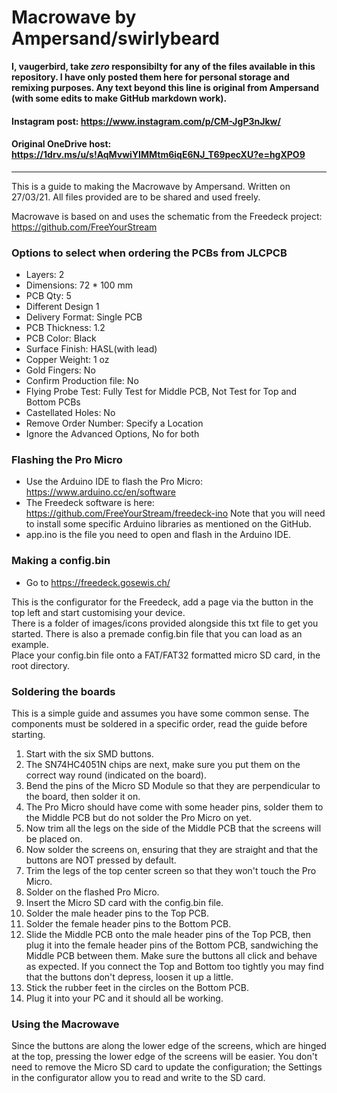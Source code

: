 # Macrowave by Ampersand/swirlybeard
**I, vaugerbird, take *zero* responsibilty for any of the files available in this repository. I have only posted them here for personal storage and remixing purposes. Any text beyond this line is original from Ampersand (with some edits to make GitHub markdown work).**

#### Instagram post: https://www.instagram.com/p/CM-JgP3nJkw/

#### Original OneDrive host: https://1drv.ms/u/s!AqMvwiYIMMtm6iqE6NJ_T69pecXU?e=hgXPO9
--------------------------------

This is a guide to making the Macrowave by Ampersand. 
Written on 27/03/21. 
All files provided are to be shared and used freely.

Macrowave is based on and uses the schematic from the Freedeck project: https://github.com/FreeYourStream

### Options to select when ordering the PCBs from JLCPCB
* Layers: 2
* Dimensions: 72 * 100 mm
* PCB Qty: 5
* Different Design 1
* Delivery Format: Single PCB
* PCB Thickness: 1.2
* PCB Color: Black
* Surface Finish: HASL(with lead)
* Copper Weight: 1 oz
* Gold Fingers: No
* Confirm Production file: No
* Flying Probe Test: Fully Test for Middle PCB, Not Test for Top and Bottom PCBs
* Castellated Holes: No
* Remove Order Number: Specify a Location
* Ignore the Advanced Options, No for both

### Flashing the Pro Micro 
* Use the Arduino IDE to flash the Pro Micro: https://www.arduino.cc/en/software
* The Freedeck software is here: https://github.com/FreeYourStream/freedeck-ino
Note that you will need to install some specific Arduino libraries as mentioned on the GitHub.
* app.ino is the file you need to open and flash in the Arduino IDE.

### Making a config.bin
* Go to https://freedeck.gosewis.ch/

This is the configurator for the Freedeck, add a page via the button in the top left and start customising your device. <br>
There is a folder of images/icons provided alongside this txt file to get you started. There is also a premade config.bin file that you can load as an example. <br>
Place your config.bin file onto a FAT/FAT32 formatted micro SD card, in the root directory.

### Soldering the boards
This is a simple guide and assumes you have some common sense.
The components must be soldered in a specific order, read the guide before starting.
1. Start with the six SMD buttons.
2. The SN74HC4051N chips are next, make sure you put them on the correct way round (indicated on the board).
3. Bend the pins of the Micro SD Module so that they are perpendicular to the board, then solder it on.
4. The Pro Micro should have come with some header pins, solder them to the Middle PCB but do not solder the Pro Micro on yet.
5. Now trim all the legs on the side of the Middle PCB that the screens will be placed on.
6. Now solder the screens on, ensuring that they are straight and that the buttons are NOT pressed by default.
7. Trim the legs of the top center screen so that they won't touch the Pro Micro.
8. Solder on the flashed Pro Micro.
9. Insert the Micro SD card with the config.bin file.
10. Solder the male header pins to the Top PCB.
11. Solder the female header pins to the Bottom PCB.
12. Slide the Middle PCB onto the male header pins of the Top PCB, then plug it into the female header pins of the Bottom PCB, sandwiching the Middle PCB between them. Make sure the buttons all click and behave as expected. If you connect the Top and Bottom too tightly you may find that the buttons don't depress, loosen it up a little.
13. Stick the rubber feet in the circles on the Bottom PCB.
14. Plug it into your PC and it should all be working.

### Using the Macrowave
Since the buttons are along the lower edge of the screens, which are hinged at the top, pressing the lower edge of the screens will be easier.
You don't need to remove the Micro SD card to update the configuration; the Settings in the configurator allow you to read and write to the SD card.
